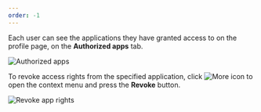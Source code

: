 ```yaml
---
order: -1
---
```


Each user can see the applications they have granted access to on the profile page, on the **Authorized apps** tab.

![Authorized apps](/assets/images/docspace/authorized-apps.png)

To revoke access rights from the specified application, click ![More icon](/assets/images/docspace/more-icon.png) to open the context menu and press the **Revoke** button.

![Revoke app rights](/assets/images/docspace/revoke.png)
